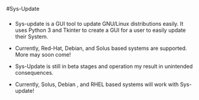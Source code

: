#Sys-Update
###

* Sys-update is a GUI tool to update GNU/Linux distributions easily. It uses Python 3 and Tkinter to create
  a GUI for a user to easily update their System.

* Currently, Red-Hat, Debian, and Solus based systems are supported. More may soon come!

* Sys-Update is still in beta stages and operation my result in unintended consequences.

* Currently, Solus, Debian , and RHEL based systems will work with Sys-update!
